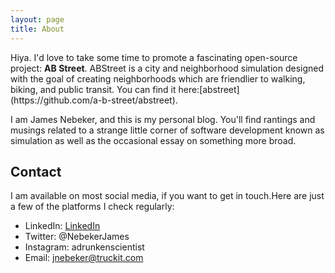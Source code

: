 ```yaml
---
layout: page
title: About
---
```


<p class="message">
Hiya. I'd love to take some time to promote a fascinating open-source project: <b>AB Street</b>.
ABStreet is a city and neighborhood simulation designed with the goal of creating neighborhoods
which are friendlier to walking, biking, and public transit. You can find it here:[abstreet](https://github.com/a-b-street/abstreet). 

</p>

I am James Nebeker, and this is my personal blog. You'll find rantings and musings related to a
strange little corner of software development known as simulation as well as the occasional essay
on something more broad. 



## Contact

I am available on most social media, if you want to get in touch.Here are just a few of the
platforms I check regularly:

* LinkedIn: [LinkedIn](https://www.linkedin.com/in/james-nebeker/)
* Twitter: @NebekerJames
* Instagram: adrunkenscientist
* Email: jnebeker@truckit.com

 

